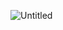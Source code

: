 
![Untitled](https://user-images.githubusercontent.com/125793435/224564454-bf3caf75-8285-44ab-8b4e-bcecc6dc2f15.png)

